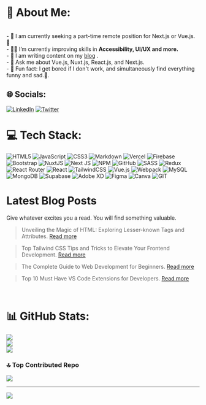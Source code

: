 # 💫 About Me:

<br>
- 🧐 I am currently seeking a part-time remote position for Next.js or Vue.js. 🧲
<br>
- 👨‍💻 I’m currently improving skills in <strong>Accessibility, UI/UX and more.</strong>
<br>
- 📝 I am writing content on my <a href="https://maisam.dev/blog" target="_blank">blog</a> .<br>
- 🙋 Ask me about Vue.js, Nuxt.js, React.js, and Next.js.<br>
- 🤪 Fun fact: I get bored if I don't work, and simultaneously find everything funny and sad.🫠.


## 🌐 Socials:
[![LinkedIn](https://img.shields.io/badge/LinkedIn-%230077B5.svg?logo=linkedin&logoColor=white)](https://linkedin.com/in/maisam-afshar) [![Twitter](https://img.shields.io/badge/Twitter-%231DA1F2.svg?logo=Twitter&logoColor=white)](https://twitter.com/imaisam) 

# 💻 Tech Stack:
![HTML5](https://img.shields.io/badge/html5-%23E34F26.svg?style=for-the-badge&logo=html5&logoColor=white) ![JavaScript](https://img.shields.io/badge/javascript-%23323330.svg?style=for-the-badge&logo=javascript&logoColor=%23F7DF1E) ![CSS3](https://img.shields.io/badge/css3-%231572B6.svg?style=for-the-badge&logo=css3&logoColor=white) ![Markdown](https://img.shields.io/badge/markdown-%23000000.svg?style=for-the-badge&logo=markdown&logoColor=white) ![Vercel](https://img.shields.io/badge/vercel-%23000000.svg?style=for-the-badge&logo=vercel&logoColor=white) ![Firebase](https://img.shields.io/badge/firebase-%23039BE5.svg?style=for-the-badge&logo=firebase) ![Bootstrap](https://img.shields.io/badge/bootstrap-%23563D7C.svg?style=for-the-badge&logo=bootstrap&logoColor=white) ![NuxtJS](https://img.shields.io/badge/Nuxt-black?style=for-the-badge&logo=nuxt.js&logoColor=white) ![Next JS](https://img.shields.io/badge/Next-black?style=for-the-badge&logo=next.js&logoColor=white) ![NPM](https://img.shields.io/badge/NPM-%23000000.svg?style=for-the-badge&logo=npm&logoColor=white) ![GitHub](https://img.shields.io/badge/GitHub-%23121011.svg?style=for-the-badge&logo=github&logoColor=white) ![SASS](https://img.shields.io/badge/SASS-hotpink.svg?style=for-the-badge&logo=SASS&logoColor=white) ![Redux](https://img.shields.io/badge/redux-%23593d88.svg?style=for-the-badge&logo=redux&logoColor=white) ![React Router](https://img.shields.io/badge/React_Router-CA4245?style=for-the-badge&logo=react-router&logoColor=white) ![React](https://img.shields.io/badge/react-%2320232a.svg?style=for-the-badge&logo=react&logoColor=%2361DAFB) ![TailwindCSS](https://img.shields.io/badge/tailwindcss-%2338B2AC.svg?style=for-the-badge&logo=tailwind-css&logoColor=white) ![Vue.js](https://img.shields.io/badge/vuejs-%2335495e.svg?style=for-the-badge&logo=vuedotjs&logoColor=%234FC08D) ![Webpack](https://img.shields.io/badge/webpack-%238DD6F9.svg?style=for-the-badge&logo=webpack&logoColor=black) ![MySQL](https://img.shields.io/badge/mysql-%2300f.svg?style=for-the-badge&logo=mysql&logoColor=white) ![MongoDB](https://img.shields.io/badge/MongoDB-%234ea94b.svg?style=for-the-badge&logo=mongodb&logoColor=white) 	![Supabase](https://img.shields.io/badge/Supabase-3ECF8E?style=for-the-badge&logo=supabase&logoColor=white) ![Adobe XD](https://img.shields.io/badge/Adobe%20XD-470137?style=for-the-badge&logo=Adobe%20XD&logoColor=#FF61F6) 	![Figma](https://img.shields.io/badge/figma-%23F24E1E.svg?style=for-the-badge&logo=figma&logoColor=white) ![Canva](https://img.shields.io/badge/Canva-%2300C4CC.svg?style=for-the-badge&logo=Canva&logoColor=white) ![GIT](https://img.shields.io/badge/Git-fc6d26?style=for-the-badge&logo=git&logoColor=white)

# Latest Blog Posts

Give whatever excites you a read. You will find something valuable.

> Unveiling the Magic of HTML: Exploring Lesser-known Tags and Attributes. <a href="https://maisam.dev/blog/exploring-html-lesser-known-tags-and-attributes" target="_blank">Read more</a>

> Top Tailwind CSS Tips and Tricks to Elevate Your Frontend Development. <a href="https://maisam.dev/blog/top-tailwindcss-tips-tricks-for-frontend-developers" target="_blank">Read more</a>

> The Complete Guide to Web Development for Beginners. <a href="https://maisam.dev/blog/the-complete-guide-to-web-development-for-beginners-2022" target="_blank">Read more</a>

> Top 10 Must Have VS Code Extensions for Developers. <a href="https://maisam.dev/blog/top-10-must-have-vscode-extensions-for-developers" target="_blank">Read more</a>

<br>

# 📊 GitHub Stats:
![](https://github-readme-stats.vercel.app/api?username=maisamaf&theme=vue&hide_border=false&include_all_commits=true&count_private=true)<br/>
![](https://github-readme-streak-stats.herokuapp.com/?user=maisamaf&theme=vue&hide_border=false)<br/>
![](https://github-readme-stats.vercel.app/api/top-langs/?username=maisamaf&theme=vue&hide_border=false&include_all_commits=true&count_private=true&layout=compact)



### 🔝 Top Contributed Repo
![](https://github-contributor-stats.vercel.app/api?username=maisamaf&limit=5&theme=discord&combine_all_yearly_contributions=true)

---
[![](https://visitcount.itsvg.in/api?id=maisamaf&icon=0&color=8)](https://visitcount.itsvg.in)

<!-- Proudly created with GPRM ( https://gprm.itsvg.in ) -->
